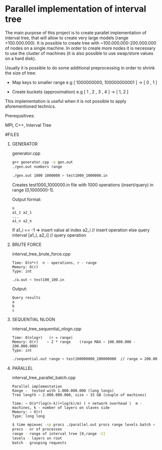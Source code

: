 Parallel implementation of interval tree
========================================

The main purpose of this project is to create parallel implementation of interval tree, that will allow to create very large models (range >100.000.000). It is possible to create tree with ~100.000.000-200.000.000 of nodes on a single machine. In order to create more nodes it is necessary to use the cluster of machines (it is also possible to use swap/store values on a hard disk). 

Usually it is possible to do some additional preprocessing in order to shrink the size of tree:

- Map keys to smaller range e.g [ 1000000000, 100000000001 ] -> [ 0 , 1 ]

- Create buckets (approximation) e.g [ 1 , 2 , 3 , 4 ] -> [ 1, 2 ] 

This implementation is useful when it is not possible to apply aforementioned technics.


Prerequsitives:

MPI, C++, Interval Tree



#FILES

1.  GENERATOR
  
    generator.cpp

    ```bash
    g++ generator.cpp -o gen.out
    ./gen.out numbers range
    
    ./gen.out 1000 1000000 > test1000_1000000.in
    ```
    Creates test1000_1000000.in file with 1000 operations (insert/query) in range [0,1000000-1].

    Output format:
    ```text
    n
    a1_1 a2_1
    ...
    a1_n a2_n
    ```
    If a1_i == -1 => insert value at index a2_i   // insert operation
    else query interval [a1_i, a2_i]              // query operation



2.  BRUTE FORCE

    interval_tree_brute_force.cpp
    ```
    Time: O(n*r)  n - operations, r - range
    Memory: O(r)
    Type: int
    ```
    ```bash
    ./a.out < test100_100.in
    ```
    Output:
    ```
    Query results
    a
    b
    c
    ```

3.  SEQUENTIAL NLOGN

    interval_tree_sequential_nlogn.cpp
    ```
    Time: O(nlogr)   (r = range)
    Memory: O(r)    ~ 2 * range    (range MAX ~ 100.000.000 - 200.000.000)
    Type: int
    ```
    ```bash
    ./sequential.out range < test100000000_200000000  // range = 200.000.000
    ```

4.  PARALLEL
  
    interval_tree_parallel_batch.cpp
    ```
    Parallel implementation 
    Range -  tested with 1.000.000.000 (long longs) 
    Tree length ~ 2.000.000.000, size ~ 15 GB (couple of machines)
    ```
    ``` 
    Time: ~ O(n*(log(n-k))+log(k)/m) ( + network overhead )  m - machines, k - number of layers on slaves side
    Memory: ~ O(r)
    Type: long long
    ```
    ```bash
    $ time mpiexec -np procs ./parallel.out procs range levels batch < test1000_1000.in
    procs - nr of processes
    range - range of interval tree [0,range -1]
    levels - layers on root
    batch - grouping requests
    ```



